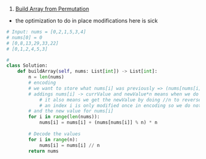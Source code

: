 1. [Build Array from Permutation](https://leetcode.com/problems/build-array-from-permutation/description/?envType=company&envId=amazon&favoriteSlug=amazon-six-months)
- the optimization to do in place modifications here is sick
```python
# Input: nums = [0,2,1,5,3,4]
# nums[0] = 0
# [0,8,13,29,33,22]
# [0,1,2,4,5,3]

# 
class Solution:
    def buildArray(self, nums: List[int]) -> List[int]:
        n = len(nums)
        # encoding
        # we want to store what nums[i] was previously => (nums[nums[i]] % n)
        # addings nums[i] -> currValue and newValue*n means when we do %n we get i's prevValue
            # it also means we get the newValue by doing //n to reverse the *n and chop of the + nums[i] that was used to retain the previous value
            # an index i is only modified once in encoding so we do not have to worry about more than 1 impact of these calculations
        # and the new value for nums[i]
        for i in range(len(nums)):
            nums[i] = nums[i] + (nums[nums[i]] % n) * n
        
        # Decode the values
        for i in range(n):
            nums[i] = nums[i] // n
        return nums
```